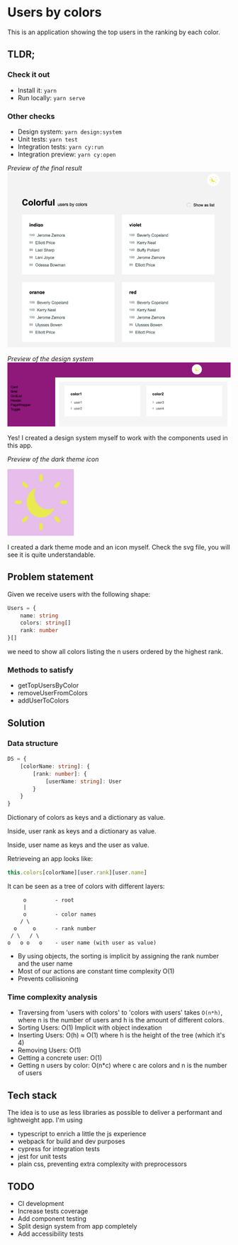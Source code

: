 # Users by colors
This is an application showing the top users in the ranking by each color.

## TLDR;
### Check it out
 - Install it: `yarn`
 - Run locally: `yarn serve`

### Other checks
 - Design system: `yarn design:system`
 - Unit tests: `yarn test`
 - Integration tests: `yarn cy:run`
 - Integration preview: `yarn cy:open`

*Preview of the final result*
![Users by colors preview](readme-images/users-by-colors-preview.png)

*Preview of the design system*
![Design system preview](readme-images/design-system-preview.gif)

Yes! I created a design system myself to work with the components used in this app.

*Preview of the dark theme icon*

<img src="readme-images/dark-theme-icon.png" width="150" height="150" />

I created a dark theme mode and an icon myself. 
Check the svg file, you will see it is quite understandable.

## Problem statement
Given we receive users with the following shape:
```ts
Users = {
    name: string
    colors: string[]
    rank: number
}[]
```
we need to show all colors listing the n users ordered by the highest rank.

### Methods to satisfy
 - getTopUsersByColor
 - removeUserFromColors
 - addUserToColors

## Solution
### Data structure

```ts
DS = {
    [colorName: string]: {
        [rank: number]: {
            [userName: string]: User
        }
    }
}
```
Dictionary of colors as keys and a dictionary as value.

Inside, user rank as keys and a dictionary as value.

Inside, user name as keys and the user as value.

Retrieveing an app looks like:
```js
this.colors[colorName][user.rank][user.name]
```

It can be seen as a tree of colors with different layers:

```
     o         - root
     |
     o         - color names
    / \
  o     o      - rank number
 / \   / \
o   o o   o    - user name (with user as value)
```

-   By using objects, the sorting is implicit
    by assigning the rank number and the user name
-   Most of our actions are constant time complexity O(1)
-   Prevents collisioning

### Time complexity analysis

 - Traversing from 'users with colors' to 'colors with users' takes `O(n*h)`,
where n is the number of users and h is the amount of different colors.
 - Sorting Users: O(1) Implicit with object indexation
 - Inserting Users: O(h) ≈ O(1) where h is the height of the tree (which it's 4)
 - Removing Users: O(1)
 - Getting a concrete user: O(1)
 - Getting n users by color: O(n\*c) where c are colors and n is the number of users

## Tech stack
The idea is to use as less libraries as possible to deliver a performant and lightweight app.
I'm using 
 - typescript to enrich a little the js experience
 - webpack for build and dev purposes
 - cypress for integration tests
 - jest for unit tests
 - plain css, preventing extra complexity with preprocessors

## TODO
 - CI development
 - Increase tests coverage
 - Add component testing
 - Split design system from app completely
 - Add accessibility tests
